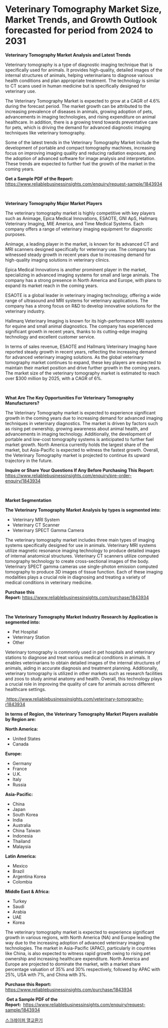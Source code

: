 <p><h1>Veterinary Tomography Market Size, Market Trends, and Growth Outlook forecasted for period from 2024 to 2031</h1></p><p><strong>Veterinary Tomography Market Analysis and Latest Trends</strong></p>
<p><p>Veterinary tomography is a type of diagnostic imaging technique that is specifically used for animals. It provides high-quality, detailed images of the internal structures of animals, helping veterinarians to diagnose various health conditions and plan appropriate treatment. The technology is similar to CT scans used in human medicine but is specifically designed for veterinary use.</p><p>The Veterinary Tomography Market is expected to grow at a CAGR of 4.6% during the forecast period. The market growth can be attributed to the increasing prevalence of diseases in animals, growing adoption of pets, advancements in imaging technologies, and rising expenditure on animal healthcare. In addition, there is a growing trend towards preventative care for pets, which is driving the demand for advanced diagnostic imaging techniques like veterinary tomography.</p><p>Some of the latest trends in the Veterinary Tomography Market include the development of portable and compact tomography machines, increasing focus on improving imaging quality and reducing radiation exposure, and the adoption of advanced software for image analysis and interpretation. These trends are expected to further fuel the growth of the market in the coming years.</p></p>
<p><strong>Get a Sample PDF of the Report:&nbsp;</strong> <a href="https://www.reliablebusinessinsights.com/enquiry/request-sample/1843934">https://www.reliablebusinessinsights.com/enquiry/request-sample/1843934</a></p>
<p>&nbsp;</p>
<p><strong>Veterinary Tomography Major Market Players</strong></p>
<p><p>The veterinary tomography market is highly competitive with key players such as Animage, Epica Medical Innovations, ESAOTE, GNI ApS, Hallmarq Veterinary Imaging, MIE America, and Time Medical Systems. Each company offers a range of veterinary imaging equipment for diagnostic purposes.</p><p>Animage, a leading player in the market, is known for its advanced CT and MRI scanners designed specifically for veterinary use. The company has witnessed steady growth in recent years due to increasing demand for high-quality imaging solutions in veterinary clinics.</p><p>Epica Medical Innovations is another prominent player in the market, specializing in advanced imaging systems for small and large animals. The company has a strong presence in North America and Europe, with plans to expand its market reach in the coming years.</p><p>ESAOTE is a global leader in veterinary imaging technology, offering a wide range of ultrasound and MRI systems for veterinary applications. The company has a strong focus on R&D to develop innovative solutions for the veterinary industry.</p><p>Hallmarq Veterinary Imaging is known for its high-performance MRI systems for equine and small animal diagnostics. The company has experienced significant growth in recent years, thanks to its cutting-edge imaging technology and excellent customer service.</p><p>In terms of sales revenue, ESAOTE and Hallmarq Veterinary Imaging have reported steady growth in recent years, reflecting the increasing demand for advanced veterinary imaging solutions. As the global veterinary tomography market continues to expand, these key players are expected to maintain their market position and drive further growth in the coming years. The market size of the veterinary tomography market is estimated to reach over $300 million by 2025, with a CAGR of 6%.</p></p>
<p>&nbsp;</p>
<p><strong>What Are The Key Opportunities For Veterinary Tomography Manufacturers?</strong></p>
<p><p>The Veterinary Tomography market is expected to experience significant growth in the coming years due to increasing demand for advanced imaging techniques in veterinary diagnostics. The market is driven by factors such as rising pet ownership, growing awareness about animal health, and advancements in imaging technology. Additionally, the development of portable and low-cost tomography systems is anticipated to further fuel market growth. North America currently holds the largest share of the market, but Asia-Pacific is expected to witness the fastest growth. Overall, the Veterinary Tomography market is projected to continue its upward trajectory in the future.</p></p>
<p><strong>Inquire or Share Your Questions If Any Before Purchasing This Report:</strong> <a href="https://www.reliablebusinessinsights.com/enquiry/pre-order-enquiry/1843934">https://www.reliablebusinessinsights.com/enquiry/pre-order-enquiry/1843934</a></p>
<p>&nbsp;</p>
<p><strong>Market Segmentation</strong></p>
<p><strong>The Veterinary Tomography Market Analysis by types is segmented into:</strong></p>
<p><ul><li>Veterinary MRI System</li><li>Veterinary CT Scanner</li><li>Veterinary SPECT Gamma Camera</li></ul></p>
<p><p>The veterinary tomography market includes three main types of imaging systems specifically designed for use in animals. Veterinary MRI systems utilize magnetic resonance imaging technology to produce detailed images of internal anatomical structures. Veterinary CT scanners utilize computed tomography technology to create cross-sectional images of the body. Veterinary SPECT gamma cameras use single-photon emission computed tomography to produce 3D images of tissue function. Each of these imaging modalities plays a crucial role in diagnosing and treating a variety of medical conditions in veterinary medicine.</p></p>
<p><strong>Purchase this Report:&nbsp;</strong><a href="https://www.reliablebusinessinsights.com/purchase/1843934">https://www.reliablebusinessinsights.com/purchase/1843934</a></p>
<p>&nbsp;</p>
<p><strong>The Veterinary Tomography Market Industry Research by Application is segmented into:</strong></p>
<p><ul><li>Pet Hospital</li><li>Veterinary Station</li><li>Other</li></ul></p>
<p><p>Veterinary tomography is commonly used in pet hospitals and veterinary stations to diagnose and treat various medical conditions in animals. It enables veterinarians to obtain detailed images of the internal structures of animals, aiding in accurate diagnosis and treatment planning. Additionally, veterinary tomography is utilized in other markets such as research facilities and zoos to study animal anatomy and health. Overall, this technology plays a crucial role in improving the quality of care for animals across different healthcare settings.</p></p>
<p><a href="https://www.reliablebusinessinsights.com/veterinary-tomography-r1843934">&nbsp;https://www.reliablebusinessinsights.com/veterinary-tomography-r1843934</a></p>
<p><strong>In terms of Region, the Veterinary Tomography Market Players available by Region are:</strong></p>
<p>
    <p> <strong> North America: </strong>
        <ul>
            <li>United States</li>
            <li>Canada</li>
        </ul>
        </p> 
    <p> <strong> Europe: </strong>
        <ul>
            <li>Germany</li>
            <li>France</li>
            <li>U.K.</li>
            <li>Italy</li>
            <li>Russia</li>
        </ul>
        </p> 
    <p> <strong> Asia-Pacific: </strong>
        <ul>
            <li>China</li>
            <li>Japan</li>
            <li>South Korea</li>
            <li>India</li>
            <li>Australia</li>
            <li>China Taiwan</li>
            <li>Indonesia</li>
            <li>Thailand</li>
            <li>Malaysia</li>
        </ul>
        </p> 
    <p> <strong> Latin America: </strong>
        <ul>
            <li>Mexico</li>
            <li>Brazil</li>
            <li>Argentina Korea</li>
            <li>Colombia</li>
        </ul>
        </p> 
    <p> <strong> Middle East & Africa: </strong>
        <ul>
            <li>Turkey</li>
            <li>Saudi</li>
            <li>Arabia</li>
            <li>UAE</li>
            <li>Korea</li>
        </ul>
    </p>
    </p>
<p><p>The veterinary tomography market is expected to experience significant growth in various regions, with North America (NA) and Europe leading the way due to the increasing adoption of advanced veterinary imaging technologies. The market in Asia-Pacific (APAC), particularly in countries like China, is also expected to witness rapid growth owing to rising pet ownership and increasing healthcare expenditure. North America and Europe are projected to dominate the market, with a market share percentage valuation of 35% and 30% respectively, followed by APAC with 25%, USA with 7%, and China with 3%.</p></p>
<p><strong>Purchase this Report: </strong><a href="https://www.reliablebusinessinsights.com/purchase/1843934">https://www.reliablebusinessinsights.com/purchase/1843934</a></p>
<p>&nbsp;<strong>Get a Sample PDF of the Report:&nbsp;&nbsp;</strong><a href="https://www.reliablebusinessinsights.com/enquiry/request-sample/1843934">https://www.reliablebusinessinsights.com/enquiry/request-sample/1843934</a></p>
<p><strong></strong></p>
<p><p><a href="https://github.com/muchswr/Market-Research-Report-List-1/blob/main/6552661181898.md">스크레이퍼 열교환기</a></p></p>